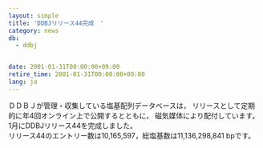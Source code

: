 ```yaml
---
layout: simple
title: 'DDBJリリース44完成　'
category: news
db:
  - ddbj


date: 2001-01-31T00:00:00+09:00
retire_time: 2001-01-31T00:00:00+09:00
lang: ja
---
```


ＤＤＢＪが管理・収集している塩基配列データベースは， リリースとして定期的に年4回オンライン上で公開するとともに， 磁気媒体により配付しています。 1月にDDBJリリース44を完成しました。<br>リリース44のエントリー数は10,165,597，総塩基数は11,136,298,841 bpです。

